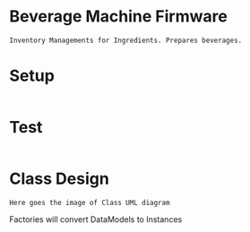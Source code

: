 # Beverage Machine Firmware
```Inventory Managements for Ingredients. Prepares beverages.```

# Setup
```
```

# Test
```
```

# Class Design
```
Here goes the image of Class UML diagram
```

Factories will convert DataModels to Instances